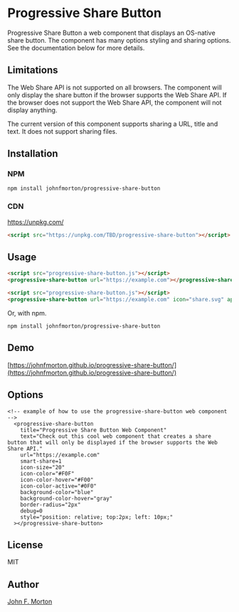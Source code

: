 # Progressive Share Button

Progressive Share Button a web component that displays an OS-native share button. The component has many options styling and sharing options. See the documentation below for more details.
## Limitations

The Web Share API is not supported on all browsers. The component will only display the share button if the browser supports the Web Share API. If the browser does not support the Web Share API, the component will not display anything.

The current version of this component supports sharing a URL, title and text. It does not support sharing files.

## Installation

### NPM

```
npm install johnfmorton/progressive-share-button
```

### CDN

https://unpkg.com/

```html
<script src="https://unpkg.com/TBD/progressive-share-button"></script>
```



## Usage

```html
<script src="progressive-share-button.js"></script>
<progressive-share-button url="https://example.com"></progressive-share-button>

<script src="progressive-share-button.js"></script>
<progressive-share-button url="https://example.com" icon="share.svg" apple-icon="share-ios.svg" android-share="share-android.svg" text="Share this article"></progressive-share-button>
```

Or, with npm.

`npm install johnfmorton/progressive-share-button`



## Demo

[https://johnfmorton.github.io/progressive-share-button/](https://johnfmorton.github.io/progressive-share-button/)


## Options



```
<!-- example of how to use the progressive-share-button web component -->
  <progressive-share-button
    title="Progressive Share Button Web Component"
    text="Check out this cool web component that creates a share button that will only be displayed if the browser supports the Web Share API."
    url="https://example.com"
    smart-share=1
    icon-size="20"
    icon-color="#F0F"
    icon-color-hover="#F00"
    icon-color-active="#0F0"
    background-color="blue"
    background-color-hover="gray"
    border-radius="2px"
    debug=0
    style="position: relative; top:2px; left: 10px;"
  ></progressive-share-button>
```




## License

MIT

## Author

[John F. Morton](https://johnfmorton.com)
